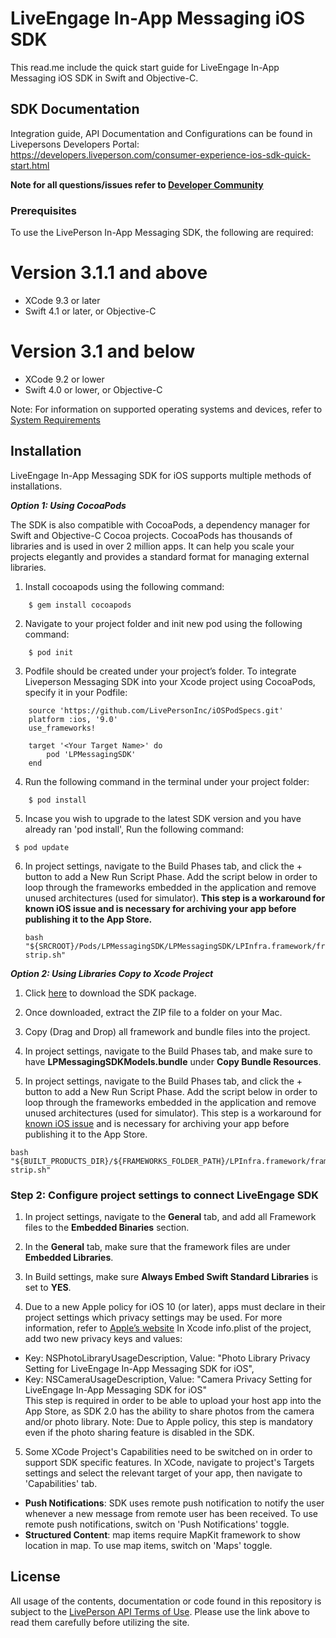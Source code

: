 # LiveEngage In-App Messaging iOS SDK
This read.me include the quick start guide for LiveEngage In-App Messaging iOS SDK in Swift and Objective-C.


## SDK Documentation
Integration guide, API Documentation and Configurations can be found in Livepersons Developers Portal:
https://developers.liveperson.com/consumer-experience-ios-sdk-quick-start.html

**Note for all questions/issues refer to [Developer Community](https://github.com/LivePersonInc/developers-community/issues)**

### Prerequisites

To use the LivePerson In-App Messaging SDK, the following are required:

# Version 3.1.1 and above
* XCode 9.3 or later
* Swift 4.1 or later, or Objective-C

# Version 3.1 and below
* XCode 9.2 or lower
* Swift 4.0 or lower, or Objective-C

Note: For information on supported operating systems and devices, refer to [System Requirements](https://s3-eu-west-1.amazonaws.com/ce-sr/CA/Admin/Sys+req/System+requirements.pdf)

## Installation
LiveEngage In-App Messaging SDK for iOS supports multiple methods of installations.

**_Option 1: Using CocoaPods_**

The SDK is also compatible with CocoaPods, a dependency manager for Swift and Objective-C Cocoa projects. CocoaPods has thousands of libraries and is used in over 2 million apps. It can help you scale your projects elegantly and provides a standard format for managing external libraries.

 1. Install cocoapods using the following command:
```
	$ gem install cocoapods
```
 2. Navigate to your project folder and init new pod using the following command:
```
	$ pod init
```
 3. Podfile should be created under your project’s folder.
 To integrate Liveperson Messaging SDK into your Xcode project using CocoaPods, specify it in your Podfile:
```
	source 'https://github.com/LivePersonInc/iOSPodSpecs.git'
	platform :ios, '9.0'
	use_frameworks!

	target '<Your Target Name>' do
	    pod 'LPMessagingSDK'
	end
```

 4. Run the following command in the terminal under your project folder:
```
	$ pod install
```
 5. Incase you wish to upgrade to the latest SDK version and you have already ran 'pod install', Run the following command:
```
 $ pod update
```

 6. In project settings, navigate to the Build Phases tab, and click the + button to add a New Run Script Phase. Add the script below in order to loop through the frameworks embedded in the application and remove unused architectures (used for simulator). **This step is a workaround for known iOS issue and is necessary for archiving your app before publishing it to the App Store.**

	```
	bash "${SRCROOT}/Pods/LPMessagingSDK/LPMessagingSDK/LPInfra.framework/frameworks-strip.sh"
	```

**_Option 2: Using Libraries Copy to Xcode Project_**

1. Click [here](https://github.com/LP-Messaging/iOS-Messaging-SDK) to download the SDK package.

2. Once downloaded, extract the ZIP file to a folder on your Mac.

3. Copy (Drag and Drop) all framework and bundle files into the project.

4. In project settings, navigate to the Build Phases tab, and make sure to have **LPMessagingSDKModels.bundle** under **Copy Bundle Resources**.

5. In project settings, navigate to the Build Phases tab, and click the + button to add a New Run Script Phase. Add the script below in order to loop through the frameworks embedded in the application and remove unused architectures (used for simulator). This step is a workaround for [known iOS issue](http://www.openradar.me/radar?id=6409498411401216) and is necessary for archiving your app before publishing it to the App Store.

```
bash "${BUILT_PRODUCTS_DIR}/${FRAMEWORKS_FOLDER_PATH}/LPInfra.framework/frameworks-strip.sh"
```

### Step 2: Configure project settings to connect LiveEngage SDK

1. In project settings, navigate to the **General** tab, and add all Framework files to the **Embedded Binaries** section.

2. In the **General** tab, make sure that the framework files are under **Embedded Libraries**.

3. In Build settings, make sure **Always Embed Swift Standard Libraries** is set to **YES**.

4. Due to a new Apple policy for iOS 10 (or later), apps must declare in their project
settings which privacy settings may be used. For more information, refer to [Apple’s website](https://developer.apple.com/library/prerelease/content/documentation/General/Reference/InfoPlistKeyReference/Articles/CocoaKeys.html)
In Xcode info.plist of the project, add two new privacy keys and values:
 * Key: NSPhotoLibraryUsageDescription, Value: "Photo Library Privacy Setting for LiveEngage In-App Messaging SDK for iOS",
 * Key: NSCameraUsageDescription, Value: "Camera Privacy Setting for LiveEngage In-App Messaging SDK for iOS"
<br>This step is required in order to be able to upload your host app into the App Store, as SDK 2.0 has the ability to share photos from the camera and/or photo library.
Note: Due to Apple policy, this step is mandatory even if the photo sharing feature is disabled in the SDK.
5. Some XCode Project's Capabilities need to be switched on in order to support SDK specific features.
In XCode, navigate to project's Targets settings and select the relevant target of your app, then navigate to 'Capabilities' tab.
 * **Push Notifications**: SDK uses remote push notification to notify the user whenever a new message from remote user has been received. To use remote push notifications, switch on 'Push Notifications' toggle.  
 * **Structured Content**: map items require MapKit framework to show location in map. To use map items, switch on 'Maps' toggle.  


## License

All usage of the contents, documentation or code found in this repository is subject to the [LivePerson API Terms of Use](https://www.liveperson.com/policies/apitou). Please use the link above to read them carefully before utilizing the site.
